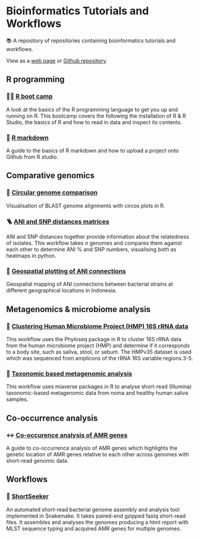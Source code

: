 # Bioinformatics Tutorials and Workflows

📚 A repository of repositories containing bioinformatics tutorials and workflows.

View as a [web page](https://rngoodman.github.io/tutorials/) or [Github repository](https://github.com/rngoodman/tutorials).

## R programming

### 🏃‍♂ [R boot camp](https://github.com/rngoodman/R-boot-camp)

A look at the basics of the R programming language to get you up and running on R. This bootcamp covers the following the installation of R & R Studio, the basics of R and how to read in data and inspect its contents.

### 📝 [R markdown](https://github.com/rngoodman/R-Markdown-Basics)

A guide to the basics of R markdown and how to upload a project onto Github from R studio.

## Comparative genomics

### 🔘 [Circular genome comparison](https://github.com/rngoodman/circular-genome-comparisons)
Visualisation of BLAST genome alignments with circos plots in R.

### 🪜 [ANI and SNP distances matrices](https://github.com/rngoodman/ANI-and-SNP-distances)
ANI and SNP distances together provide information about the relatedness of isolates. This workflow takes *n* genomes and compares them against each other to determine ANI % and SNP numbers, visualising both as heatmaps in python. 

### 📍 [Geospatial plotting of ANI connections](https://rngoodman.github.io/trycycle-ESBL-E-jakarta/code/Fig_3B_Geospatial_plotting_ANI_strain_distance_Jakarta_Indonesia.html)
Geospatial mapping of ANI connections between bacterial strains at different geographical locations in Indonesia. 

## Metagenomics & microbiome analysis

### 🦠 [Clustering Human Microbiome Project (HMP) 16S rRNA data](https://github.com/rngoodman/clustering-HMP-data)
This workflow uses the Phyloseq package in R to cluster 16S rRNA data from the human microbiome project (HMP) and determine if it corresponds to a body site, such as saliva, stool, or sebum. The HMPv35 dataset is used which was sequenced from amplicons of the rRNA 16S variable regions 3-5.

### 🦠 [Taxonomic based metagenomic analysis](https://rngoodman.github.io/noma-metagenomics/code/Noma_vs_healthy.html)
This workflow uses miaverse packages in R to analyse short-read (Illumina) taxonomic-based metagenomic data from  noma and healthy human saliva samples. 

## Co-occurrence analysis

### ↔️ [Co-occurence analysis of AMR genes](https://github.com/rngoodman/co-occurrence-analysis)

A guide to co-occurrence analysis of AMR genes which highlights the genetic location of AMR genes relative to each other across genomes with short-read genomic data. 

## Workflows

### 🧬 [ShortSeeker](https://github.com/rngoodman/ShortSeeker)

An automated short-read bacterial genome assembly and analysis tool implemented in Snakemake. It takes paired-end gzipped fastq short-read files. It assembles and analyses the genomes producing a html report with MLST sequence typing and acquired AMR genes for multiple genomes.







